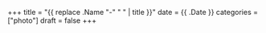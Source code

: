 +++
title = "{{ replace .Name "-" " " | title }}"
date = {{ .Date }}
categories = ["photo"]
draft = false
+++

